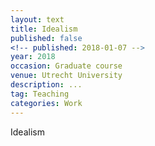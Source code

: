 ```yaml
---
layout: text
title: Idealism
published: false
<!-- published: 2018-01-07 -->
year: 2018
occasion: Graduate course
venue: Utrecht University
description: ...
tag: Teaching
categories: Work
---
```



Idealism
